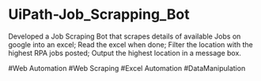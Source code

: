 # UiPath-Job_Scrapping_Bot
Developed a Job Scraping Bot that scrapes details of available Jobs on google into an excel; 
Read the excel when done; Filter the location with the highest RPA jobs posted; 
Output the highest location in a message box.

#Web Automation #Web Scraping #Excel Automation #DataManipulation
